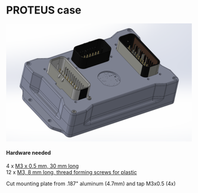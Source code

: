 # PROTEUS case 

![Proteus](image.png)





#### Hardware needed
4 x [M3 x 0.5 mm, 30 mm long](https://www.mcmaster.com/91292A022/)\
12 x [M3, 8 mm long, thread forming screws for plastic](https://www.mcmaster.com/96817A908/)

Cut mounting plate from .187" aluminum (4.7mm) and tap M3x0.5 (4x)
